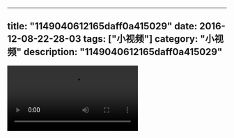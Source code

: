 
---
title: "1149040612165daff0a415029"
date: 2016-12-08-22-28-03
tags: ["小视频"]
category: "小视频"
description: "1149040612165daff0a415029"
---
<video src="http://ohtsqip0g.bkt.clouddn.com/1149040612165daff0a415029.mp4" controls="controls"></video>
